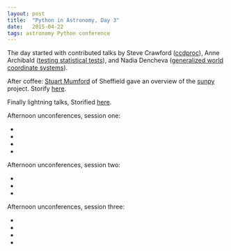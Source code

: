 ```yaml
---
layout: post
title:  "Python in Astronomy, Day 3"
date:   2015-04-22
tags: astronomy Python conference
---
```


The day started with contributed talks by Steve Crawford ([ccdproc]()), Anne Archibald ([testing statistical tests]()), and Nadia Dencheva ([generalized world coordinate systems]()).


After coffee: [Stuart Mumford]() of Sheffield gave an overview of the [sunpy]() project. Storify [here](https://storify.com/PBarmby/python-in-astronomy-sunpy).

Finally lightning talks, Storified [here](https://storify.com/PBarmby/python-in-astronomy-day-4-lightning-talks).

Afternoon unconferences, session one:

* 
* 
* 
* 


Afternoon unconferences, session two:

* 
* 
* 
Afternoon unconferences, session three:

* 
* 
* 
* 

